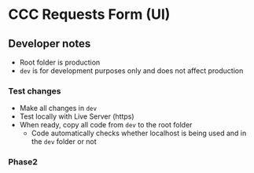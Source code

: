 # CCC Requests Form (UI)

## Developer notes

* Root folder is production
* `dev` is for development purposes only and does not affect production

### Test changes

* Make all changes in `dev`
* Test locally with Live Server (https)
* When ready, copy all code from `dev` to the root folder
  * Code automatically checks whether localhost is being used and in the `dev` folder or not

### Phase2